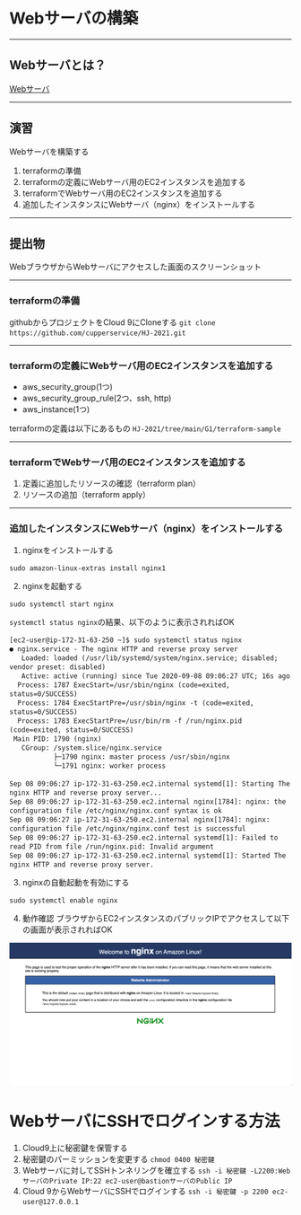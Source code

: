 # Webサーバの構築

---
## Webサーバとは？

[Webサーバ](https://ja.wikipedia.org/wiki/Web%E3%82%B5%E3%83%BC%E3%83%90)

---
## 演習
Webサーバを構築する

1. terraformの準備
2. terraformの定義にWebサーバ用のEC2インスタンスを追加する
3. terraformでWebサーバ用のEC2インスタンスを追加する
4. 追加したインスタンスにWebサーバ（nginx）をインストールする

---
## 提出物
WebブラウザからWebサーバにアクセスした画面のスクリーンショット

---
### terraformの準備
githubからプロジェクトをCloud 9にCloneする
`git clone https://github.com/cupperservice/HJ-2021.git`

---
### terraformの定義にWebサーバ用のEC2インスタンスを追加する
* aws_security_group(1つ)
* aws_security_group_rule(2つ、ssh, http)
* aws_instance(1つ)

terraformの定義は以下にあるもの
`HJ-2021/tree/main/G1/terraform-sample`

---
### terraformでWebサーバ用のEC2インスタンスを追加する
1. 定義に追加したリソースの確認（terraform plan）
2. リソースの追加（terraform apply）

---
### 追加したインスタンスにWebサーバ（nginx）をインストールする

1. nginxをインストールする
```
sudo amazon-linux-extras install nginx1
```

2. nginxを起動する
```
sudo systemctl start nginx
```

`systemctl status nginx`の結果、以下のように表示されればOK

```
[ec2-user@ip-172-31-63-250 ~]$ sudo systemctl status nginx
● nginx.service - The nginx HTTP and reverse proxy server
   Loaded: loaded (/usr/lib/systemd/system/nginx.service; disabled; vendor preset: disabled)
   Active: active (running) since Tue 2020-09-08 09:06:27 UTC; 16s ago
  Process: 1787 ExecStart=/usr/sbin/nginx (code=exited, status=0/SUCCESS)
  Process: 1784 ExecStartPre=/usr/sbin/nginx -t (code=exited, status=0/SUCCESS)
  Process: 1783 ExecStartPre=/usr/bin/rm -f /run/nginx.pid (code=exited, status=0/SUCCESS)
 Main PID: 1790 (nginx)
   CGroup: /system.slice/nginx.service
           ├─1790 nginx: master process /usr/sbin/nginx
           └─1791 nginx: worker process

Sep 08 09:06:27 ip-172-31-63-250.ec2.internal systemd[1]: Starting The nginx HTTP and reverse proxy server...
Sep 08 09:06:27 ip-172-31-63-250.ec2.internal nginx[1784]: nginx: the configuration file /etc/nginx/nginx.conf syntax is ok
Sep 08 09:06:27 ip-172-31-63-250.ec2.internal nginx[1784]: nginx: configuration file /etc/nginx/nginx.conf test is successful
Sep 08 09:06:27 ip-172-31-63-250.ec2.internal systemd[1]: Failed to read PID from file /run/nginx.pid: Invalid argument
Sep 08 09:06:27 ip-172-31-63-250.ec2.internal systemd[1]: Started The nginx HTTP and reverse proxy server.
```

3. nginxの自動起動を有効にする
```
sudo systemctl enable nginx
```

4. 動作確認
ブラウザからEC2インスタンスのパブリックIPでアクセスして以下の画面が表示されればOK

![nginx](./img/nginx.png)

# WebサーバにSSHでログインする方法
1. Cloud9上に秘密鍵を保管する
2. 秘密鍵のパーミッションを変更する
`chmod 0400 秘密鍵`
3. Webサーバに対してSSHトンネリングを確立する
`ssh -i 秘密鍵 -L2200:WebサーバのPrivate IP:22 ec2-user@bastionサーバのPublic IP`
4. Cloud 9からWebサーバにSSHでログインする
`ssh -i 秘密鍵 -p 2200 ec2-user@127.0.0.1`
